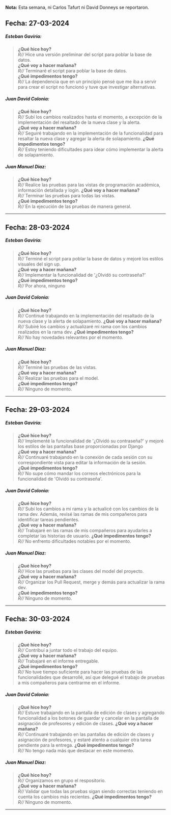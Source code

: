 **Nota:** Esta semana, ni Carlos Tafurt ni David Donneys se reportaron.

## Fecha: 27-03-2024

##### Esteban Gaviria:

> **¿Qué hice hoy?**  
> *R//* Hice una versión preliminar del script para poblar la base de datos.  
> **¿Qué voy a hacer mañana?**  
> *R//* Terminaré el script para poblar la base de datos.  
> **¿Qué impedimentos tengo?**  
> *R//* La dependencia que en un principio pensé que me iba a servir para crear el script no funcionó y tuve que
> investigar alternativas.

##### Juan David Colonia:

> **¿Qué hice hoy?**  
> *R//* Subí los cambios realizados hasta el momento, a excepción de la implementación del resaltado de la nueva clase y
> la alerta.   
> **¿Qué voy a hacer mañana?**  
> *R//* Seguiré trabajando en la implementación de la funcionalidad para resaltar la nueva clase y agregar la alerta de
> solapamiento.
> **¿Qué impedimentos tengo?**  
> *R//* Estoy teniendo dificultades para idear cómo implementar la alerta de solapamiento.

##### Juan Manuel Diaz:

> **¿Qué hice hoy?**  
> *R//* Realice las pruebas para las vistas de programación académica, información detallada y login.
> **¿Qué voy a hacer mañana?**  
> *R//* Terminar las pruebas para todas las vistas.  
> **¿Qué impedimentos tengo?**  
> *R//* En la ejecución de las pruebas de manera general.

---

## Fecha: 28-03-2024

##### Esteban Gaviria:

> **¿Qué hice hoy?**  
> *R//* Terminé el script para poblar la base de datos y mejoré los estilos visuales del sign up.  
> **¿Qué voy a hacer mañana?**  
> *R//* Implementar la funcionalidad de '¿Olvidó su contraseña?'  
> **¿Qué impedimentos tengo?**  
> *R//* Por ahora, ninguno

##### Juan David Colonia:

> **¿Qué hice hoy?**  
> *R//* Continué trabajando en la implementación del resaltado de la nueva clase y la alerta de solapamiento.
> **¿Qué voy a hacer mañana?**  
> *R//* Subiré los cambios y actualizaré mi rama con los cambios realizados en la rama dev.
> **¿Qué impedimentos tengo?**  
> *R//* No hay novedades relevantes por el momento.

##### Juan Manuel Diaz:

> **¿Qué hice hoy?**  
> *R//* Terminé las pruebas de las vistas.  
> **¿Qué voy a hacer mañana?**  
> *R//* Realizar las pruebas para el model.  
> **¿Qué impedimentos tengo?**  
> *R//* Ninguno de momento.

---

## Fecha: 29-03-2024

##### Esteban Gaviria:

> **¿Qué hice hoy?**  
> *R//* Implementé la funcionalidad de '¿Olvidó su contraseña?' y mejoré los estilos de las pantallas base
> proporcionadas por Django  
> **¿Qué voy a hacer mañana?**  
> *R//* Continuaré trabajando en la conexión de cada sesión con su correspondiente vista para editar la información de
> la sesión.  
> **¿Qué impedimentos tengo?**  
> *R//* No supe cómo mandar los correos electrónicos para la funcionalidad de 'Olvidó su contraseña'.

##### Juan David Colonia:

> **¿Qué hice hoy?**  
> *R//* Subí los cambios a mi rama y la actualicé con los cambios de la rama dev. Además, revisé las ramas de mis
> compañeros para identificar tareas pendientes.  
> **¿Qué voy a hacer mañana?**  
> *R//* Trabajaré en las ramas de mis compañeros para ayudarles a completar las historias de usuario.
> **¿Qué impedimentos tengo?**  
> *R//* No enfrento dificultades notables por el momento.

##### Juan Manuel Diaz:

> **¿Qué hice hoy?**  
> *R//* Hice las pruebas para las clases del model del proyecto.  
> **¿Qué voy a hacer mañana?**  
> *R//* Organizar los Pull Request, merge y demás para actualizar la rama dev.  
> **¿Qué impedimentos tengo?**  
> *R//* Ninguno de momento.

---

## Fecha: 30-03-2024

##### Esteban Gaviria:

> **¿Qué hice hoy?**  
> *R//* Contribuí a juntar todo el trabajo del equipo.  
> **¿Qué voy a hacer mañana?**  
> *R//* Trabajaré en el informe entregable.  
> **¿Qué impedimentos tengo?**  
> *R//* No tuve tiempo suficiente para hacer las pruebas de las funcionalidades que desarrollé, así que delegué el
> trabajo de pruebas a mis compañeros para centrarme en el informe.

##### Juan David Colonia:

> **¿Qué hice hoy?**  
> *R//* Estuve trabajando en la pantalla de edición de clases y agregando funcionalidad a los botones de guardar y
> cancelar en la pantalla de asignación de profesores y edición de clases.
> **¿Qué voy a hacer mañana?**  
> *R//* Continuaré trabajando en las pantallas de edición de clases y asignación de profesores, y estaré atento a
> cualquier otra tarea pendiente para la entrega.
> **¿Qué impedimentos tengo?**  
> *R//* No tengo nada más que destacar en este momento.

##### Juan Manuel Diaz:

> **¿Qué hice hoy?**  
> *R//* Organizamos en grupo el respositorio.   
> **¿Qué voy a hacer mañana?**  
> *R//* Validar que todas las pruebas sigan siendo correctas teniendo en cuenta los cambios más recientes.
> **¿Qué impedimentos tengo?**  
> *R//* Ninguno de momento.

---
